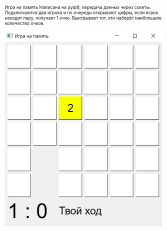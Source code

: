 Игра на память
Написана на pyqt6, передача данных через сокеты.
Подключаются два игрока и по очереди открывают цифры, если 
игрок находит пару, получает 1 очко. Выигрывает тот, 
кто наберёт наибольшее количество очков.

![Скриншот](https://github.com/KIvanX/Memory_game_PVP/raw/master/screenshot.png)

